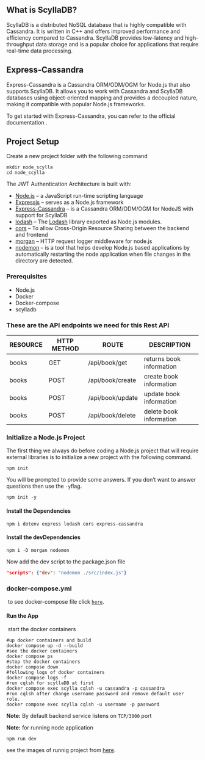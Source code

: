 ## What is ScyllaDB?

ScyllaDB is a distributed NoSQL database that is highly compatible with Cassandra. It is written in C++ and offers improved performance and efficiency compared to Cassandra. ScyllaDB provides low-latency and high-throughput data storage and is a popular choice for applications that require real-time data processing.

## Express-Cassandra

Express-Cassandra is a Cassandra ORM/ODM/OGM for Node.js that also supports ScyllaDB. It allows you to work with Cassandra and ScyllaDB databases using object-oriented mapping and provides a decoupled nature, making it compatible with popular Node.js frameworks.

To get started with Express-Cassandra, you can refer to the official documentation .

## Project Setup

Create a new project folder with the following command

```shell
mkdir node_scylla 
cd node_scylla
```

The JWT Authentication Architecture is built with:

- [Node.js](https://nodejs.org/) – a JavaScript run-time scripting language
- [Expressjs](https://expressjs.com/) – serves as a Node.js framework
- [Express-Cassandra](https://express-cassandra.readthedocs.io/en/latest/) – is a Cassandra ORM/ODM/OGM for NodeJS with support for ScyllaDB
- [lodash](https://lodash.com/docs/) – The [Lodash](https://lodash.com/) library exported as Node.js modules.
- [cors](https://www.npmjs.com/package/cors) – To allow Cross-Origin Resource Sharing between the backend and frontend
- [morgan](https://www.npmjs.com/package/morgan) – HTTP request logger middleware for node.js
- [nodemon](https://www.npmjs.com/package/nodemon) – is a tool that helps develop Node.js based applications by automatically restarting the node application when file changes in the directory are detected.

### Prerequisites

- Node.js
- Docker
- Docker-compose
- scylladb

### These are the API endpoints we need for this Rest API

| RESOURCE | HTTP METHOD | ROUTE | DESCRIPTION |
| --- | --- | --- | --- |
| books | GET | /api/book/get | returns book information |
| books | POST | /api/book/create | create book information |
| books | POST | /api/book/update | update book information |
| books | POST | /api/book/delete | delete book information |

### Initialize a Node.js Project

The first thing we always do before coding a Node.js project that will require external libraries is to initialize a new project with the following command.

```shell
npm init
```

You will be prompted to provide some answers. If you don’t want to answer questions then use the `-y`flag.

```shell
npm init -y  
```

#### Install the Dependencies

```shell
npm i dotenv express lodash cors express-cassandra 
```

#### Install the devDependencies

```shell
npm i -D morgan nodemon 
```

Now add the dev script to the package.json file

```json
"scripts": {"dev": "nodemon ./src/index.js"}
```

### docker-compose.yml

​ to see docker-compose file click [`here`](https://github.com/azita-abdollahi/nodeScyllaDB/blob/master/docker-compose.yml).

#### Run the App

​ start the docker containers

```shell
#up docker containers and build
docker compose up -d --build  
#see the docker containers  
docker compose ps  
#stop the docker containers  
docker compose down  
#following logs of docker containers  
docker compose logs -f
#run cqlsh for scyllaDB at first
docker compose exec scylla cqlsh -u cassandra -p cassandra
#run cqlsh after change username password and remove default user role.
docker compose exec scylla cqlsh -u username -p password
```

**Note:** By default backend service listens on `TCP/3000` port

**Note:** for running node application

```shell
npm run dev
```

see the images of runnig project from [here](https://github.com/azita-abdollahi/nodeScyllaDB/tree/master/img).
